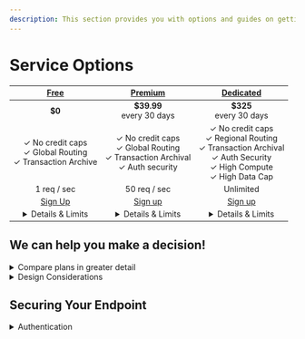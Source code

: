```yaml
---
description: This section provides you with options and guides on getting everything quickly set up and secured to access the Solana blockchain.
---
```


# Service Options

|[Free](reserve-shadow-rpc-account.md) |[Premium](reserve-shadow-rpc-account.md) |[Dedicated](reserve-shadow-rpc-account.md)|
|:---:|:---:|:---:|
|**$0**|**$39.99**<br>every 30 days</br>|**$325**<br>every 30 days</br>|
|&check; No credit caps<br>&check; Global Routing</br>&check; Transaction Archive |&check; No credit caps<br>&check; Global Routing</br>&check; Transaction Archival<br>&check; Auth security|&check; No credit caps<br>&check; Regional Routing</br>&check; Transaction Archival</br>&check; Auth Security</br>&check; High Compute<br>&check; High Data Cap   |
|1 req / sec  |50 req / sec|Unlimited   |
|[Sign Up]()    |[Sign up]()    |[Sign up]()    |
|<details><summary>Details & Limits</summary>gPA = not avail.<br>gMA = 6 RPM</br>Archive = 1 RPS<br>sendTxn = 1 RPS</br></details>   |<details><summary>Details & Limits</summary>gPA = 5 RPS<br>gMA = 25 RPS</br>Archive = 10 RPS<br>sendTxn = 5 RPS</br></details>   </details>   |<details><summary>Details & Limits</summary>gPA = 10 RPS<br>gMA = 100 RPS</br>Archive = 40 RPS<br>sendTxn = 50 RPS</br></details> 

## We can help you make a decision!
<details><summary>Compare plans in greater detail</summary>

### RPCs Are Not One Size Fits All

Some devs just need a way into Solana to test some stuff out. Some devs higher RPC throughput for their dApp. And some devs need to have RPC instances in every region of the world in order to globally load balance their dApp because they have millions of transactions. We got all these situations covered.

### We offer Three Tiers of RPC

{% hint style="info" %}
Note, creating multiple RPC accounts increases your project's rate limits.

Prices below are for 30 day cycles (roughlky monthly)
{% endhint %}

#### Tier 0 - "I'm just a little curious how this works"

* Use: Low performance requirements, ideal for just exploring how Solana works and testing some new calls out
* **Cost = Free**
* 1x Request per second
  * This is monitored based on a combination of the following:
    * Your IP Address
    * UUID that Shadow generates
    * JWT token that is recycled every 24 hours
    * _**Try to spoof this and get the perma banhammer, scrubs**_
* 6x Requests/minute for getMultipleAccounts RPC call

{% hint style="danger" %}
**NOTE: IF YOU WANT TO RESERVE THE FREE TIER, YOU WILL STILL NEED A TINY AMOUNT OF USDC IN YOUR WALLET (even 0.0001) JUST TO HAVE THE ASSOCIATED TOKEN ACCOUNT CREATED.**
{% endhint %}

#### Tier 1 - "Ok, we're going to build a dApp and take it seriously this time"

* Use: A production app that is expected to have moderate, but consistent utilization. NOTE: the following figures are per node (yes, you can rent more than 1)
* **Cost = 325 USDC/mo - Paid directly to Shadow Operators**
* Unlimited transactions unless specified below
* (5 request/second for getProgramAccounts) x # of RPC instances reserved
* 100 Mbps bandwidth limit x # of RPC instances reserved

#### Tier 2 - "This thing got big, and now we have a lot of traffic from all over the world"

* Use: Quite simply, you have a large, steady flow of transactions because your dApp is something people like. NOTE: the following figures are per node (yes, you can rent more than 1)
* **Cost = 795 USDC/mo - Paid directly to Shadow Operators**
* Unlimited transactions unless specified below
* (10 requests/second getProgramAccounts) x # of RPC instances reserved
* 250 Mbps bandwidth limit

### burst - \ ˈbərst \\

_verb (used without object), burst or, often, burst·ed, burst·ing._

1. To go over your allotted requests/second for a given RPC call and still not have the RPC server fuss at you or reject your call
2. Burst refills once your requests/second falls below the standard limit

_Example used in a sentence_

* Our Tier 2 dApp bursted getMultipleAccounts calls to 200 requests/second for the first second it was live. The RPC server handled it fine. In the next second, it fell to 80 requests/second, which refilled our burst by 20 calls. If it stays at 80 requests/second, that will refill our burst by 20 requests/second up till the burst limit of 100 requests.

**What's up with rate limits on different call types? Why limit it at all?**

It comes down to how batching works, really. We don't limit batching starting in Tier 1, so 100 requests per second could easily scale up on our poor operators. Plus there are kinds of requests that can be super toxic in addition to block crawlers causing resource exhaustion.

Now, you no doubt have more questions about how this really works and how you can use an RPC (or multiple RPCs!) as an entrypoint into Solana from your dApp. That's why you need to spend some time reading the next page.
</details>

<details><summary>Design Considerations</summary>
---
description: Useful Design Ideas for using your RPC
---


### When choosing Premium vs Dedicated, there are a couple things we want you to consider...

1. You need to consider how many front ends you will have and how many RPCs you will have (need), and how traffic will be directed to the RPCs from your app. That's what this page is.
2. You need to be aware that access to your RPC will expire every 24 hours unless you refresh your access token. That's what the next page is all about.

### **First, let's think about your dApp design and how traffic is balanced.**

#### **Basic - 1 Front End web app and 1 Premium RPC**

****![](<../../.gitbook/assets/image (5).png>)****

There's not much to this design. Your end users from all over the world will connect to your website to submit a transaction. In your dApp, you define the [Connection](https://solana-labs.github.io/solana-web3.js/classes/Connection.html) - for endpoint param, you will simply provide it with our endpoint URL.

#### Ideal, but more complicated - Multiple RPCs to Provide GeoRedundancy and Load Balancing

![](<../../.gitbook/assets/image (1) (1) (1).png>)

In this scenario, your goal is to have traffic load balanced and also provide your end users with the lowest latency (and possibly faster confirmation times). There are a few ways to accomplish this.

Here, you would place a DNS-enabled load balancer in the front. There are many resources to do this, notably Azure Traffic Manager or AWS Route 53. You create an A record for your application that resolves to the DNS router. For the DNS router, you identify what your backend resources are.

As client traffic arrives on the DNS router, the DNS router inspects the source packet to determine what geography it is coming from, and then redirects the client to the nearest backend resource which would be your web servers, located in disparate regions.

Your webserver would then serve identical websites with one exception - the RPC connections would be different based on the closest Premium RPCs you have reserved.

#### For critical workloads, there is The Kennedy Package - Let us handle the plumbing.

![](<../../.gitbook/assets/image (3) (1).png>)

When you purchase services from GenesysGo, there are add-on services available. One of those is Global Server Load Balancing (GSLB). If you purchase RPC services in different global regions (ie, NA, EU, and APAC), you can add the add-on GSLB package and we will take care of the rest. There are two tiers of global load balancing offered (3 regions or 6 regions) which we will cover when it comes time to reserve the RPC.

Why do this? Because you need to focus on your app's code; not the internet plumbing. And this is reliable way to give your end users the best possible experience.

</details>

## Securing Your Endpoint

<details><summary>Authentication</summary>

**We provide code samples for you to use in the set up guide. This is a general explanation of how authentiation works.**

We just want to make it clear that without setting up basic authentication, the RPCs will reject requests as a security best practice. An important part to making sure **your** dedicated RPCs work best for you is that they _remain_ dedicated to your app.

With this in mind, we built an authentication mechanism that will restrict usage of the RPC to your dApp. This is done by a proxy that you run (which we provide an example container solution for!) requests a JWT token. There are basically two phases to authentication and usage.

1.  Authenticate

    When you register for a Premium RPC, you will have to identify a wallet keypair that is eligible to request a token. You will send an authentication request including a signed message with the wallet keypair.\
    \
    The authentication response will return an authentication token - NOT the JWT token.
2. Using the authentication token, you will then be able to request a JWT token. Upon receiving a JWT token, you can then send all requests to your RPC endpoint using the standard Authorization Bearer \<token> header.

You can review the methods for authentication. We also cover these in the configuration guide in proceeding sections.

**Important: The JWT expires every 24 hours. You will have to request it again with a back-end process in order to maintain access to your endpoint. We will help you set this up!**

### Here's a UML Sequence Diagram

![](<../../.gitbook/assets/image (3) (2).png>)

</details>


